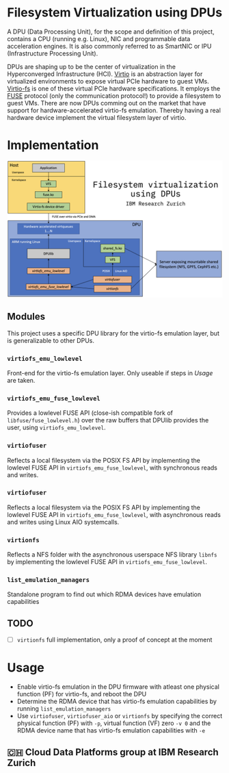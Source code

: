 # Filesystem Virtualization using DPUs
A DPU (Data Processing Unit), for the scope and definition of this project, contains a CPU (running e.g. Linux), NIC and programmable data acceleration engines. It is also commonly referred to as SmartNIC or IPU (Infrastructure Processing Unit).

DPUs are shaping up to be the center of virtualization in the Hyperconverged Infrastructure (HCI).
[Virtio](https://developer.ibm.com/articles/l-virtio) is an abstraction layer for virtualized environments to expose virtual PCIe hardware to guest VMs.
[Virtio-fs](https://www.kernel.org/doc/html/latest/filesystems/virtiofs.html) is one of these virtual PCIe hardware specifications. It employs the [FUSE](https://www.kernel.org/doc/html/latest/filesystems/fuse.html) protocol (only the communication protocol!) to provide a filesystem to guest VMs.
There are now DPUs comming out on the market that have support for hardware-accelerated virtio-fs emulation. Thereby having a real hardware device implement the virtual filesystem layer of virtio.

# Implementation
![DPU virtio-fs architecture diagram](arch-diagram.png "DPU virtio-fs architecture diagram")
## Modules
This project uses a specific DPU library for the virtio-fs emulation layer, but is generalizable to other DPUs.
### `virtiofs_emu_lowlevel`
Front-end for the virtio-fs emulation layer. Only useable if steps in *Usage* are taken.
### `virtiofs_emu_fuse_lowlevel`
Provides a lowlevel FUSE API (close-ish compatible fork of `libfuse/fuse_lowlevel.h`) over the raw buffers that DPUlib provides the user, using `virtiofs_emu_lowlevel`.
### `virtiofuser`
Reflects a local filesystem via the POSIX FS API by implementing the lowlevel FUSE API in `virtiofs_emu_fuse_lowlevel`, with synchronous reads and writes.
### `virtiofuser`
Reflects a local filesystem via the POSIX FS API by implementing the lowlevel FUSE API in `virtiofs_emu_fuse_lowlevel`, with asynchronous reads and writes using Linux AIO systemcalls.
### `virtionfs`
Reflects a NFS folder with the asynchronous userspace NFS library `libnfs` by implementing the lowlevel FUSE API in `virtiofs_emu_fuse_lowlevel`.
### `list_emulation_managers`
Standalone program to find out which RDMA devices have emulation capabilities

## TODO
- [ ] `virtionfs` full implementation, only a proof of concept at the moment

# Usage
* Enable virtio-fs emulation in the DPU firmware with atleast one physical function (PF) for virtio-fs, and reboot the DPU
* Determine the RDMA device that has virtio-fs emulation capabilities by running `list_emulation_managers`
* Use `virtiofuser`, `virtiofuser_aio` or `virtionfs` by specifying the correct physical function (PF) with `-p`, virtual function (VF) zero `-v 0` and the RDMA device name that has virtio-fs emulation capabilities with `-e`

## :switzerland: Cloud Data Platforms group at IBM Research Zurich

